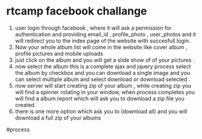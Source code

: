 # rtcamp facebook challange

1. user login through facebook , where it will ask a permission for authentication and providing email_id , profile_photo , user_photos     and it will redirect you to the index page of the website with succesfull login.
2. Now your whole album list will come in the website like cover album , profile pictures and mobile uploads
3. just click on the album and you will get a slide show of of your pictures . 
4. now select the album this is a complete ajax and jquery process select the album by checkbox and you can download a single image and     you can select multiple album and select download or download selected .
5. now server will start creating zip of your album , while creating zip you will find a spinner rotating in your window, when process completes you will find a album report which will ask you to download a zip file you created.
6. there is one more option which ask you to (download all) and you will download a full zip of your albums

#process
